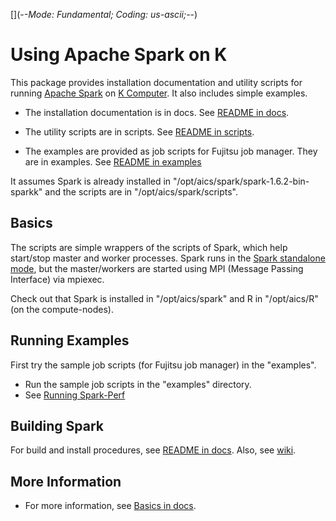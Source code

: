 [](-*-Mode: Fundamental; Coding: us-ascii;-*-)

# Using Apache Spark on K

This package provides installation documentation and utility scripts
for running [Apache Spark](http://spark.apache.org/) on [K
Computer](http://www.aics.riken.jp/en/k-computer/about/).  It also
includes simple examples.

* The installation documentation is in docs.  See [README in
docs](docs/README.md).

* The utility scripts are in scripts.  See [README in
scripts](scripts/README.md).

* The examples are provided as job scripts for Fujitsu job manager.
They are in examples.  See [README in examples](examples/README.md)

It assumes Spark is already installed in
"/opt/aics/spark/spark-1.6.2-bin-sparkk" and the scripts are in
"/opt/aics/spark/scripts".

## Basics

The scripts are simple wrappers of the scripts of Spark, which help
start/stop master and worker processes.  Spark runs in the [Spark
standalone
mode](http://spark.apache.org/docs/latest/spark-standalone.html), but
the master/workers are started using MPI (Message Passing Interface)
via mpiexec.

Check out that Spark is installed in "/opt/aics/spark" and R in
"/opt/aics/R" (on the compute-nodes).

## Running Examples

First try the sample job scripts (for Fujitsu job manager) in the
"examples".

* Run the sample job scripts in the "examples" directory.
* See [Running Spark-Perf](RunSparkPerf)

## Building Spark

For build and install procedures, see [README in
docs](docs/README.md).  Also, see
[wiki](https://github.com/pf-aics-riken/spark-k/wiki).

## More Information

* For more information, see [Basics in docs](docs/BASICS.md).
